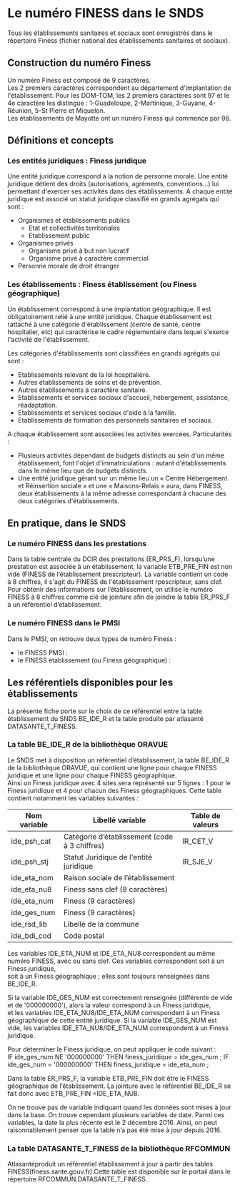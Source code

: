 # Le numéro FINESS dans le SNDS

Tous les établissements sanitaires et sociaux sont enregistrés dans le répertoire Finess (fichier national des établissements sanitaires et sociaux).

## Construction du numéro Finess

Un numéro Finess est composé de 9 caractères.  
Les 2 premiers caractères correspondent au département d'implantation de l'établissement.
Pour les DOM-TOM, les 2 premiers caractères sont 97 et le 4e caractère les distingue : 1-Guadeloupe, 2-Martinique, 3-Guyane, 4-Réunion, 5-St Pierre et Miquelon.  
Les établissements de Mayotte ont un nunéro Finess qui commence par 98.  

## Définitions et concepts 

### Les entités juridiques : Finess juridique
	
Une entité juridique correspond à la notion de personne morale. Une entité juridique détient des droits (autorisations, agréments, conventions…) 
lui permettant d'exercer ses activités dans des établissements. A chaque entité juridique est associé un statut juridique classifié en grands agrégats 
qui sont :

* Organismes et établissements publics
    * Etat et collectivités territoriales
    * Etablissement public
* Organismes privés
    * Organisme privé à but non lucratif
    * Organisme privé à caractère commercial
* Personne morale de droit étranger

### Les établissements : Finess établissement (ou Finess géographique)

Un établissement correspond à une implantation géographique. Il est obligatoirement relié à une entité juridique. 
Chaque établissement est rattaché à une catégorie d'établissement (centre de santé, centre hospitalier, etc) 
qui caractérise le cadre réglementaire dans lequel s'exerce l'activité de l'établissement.

Les catégories d'établissements sont classifiées en grands agrégats qui sont :
* Etablissements relevant de la loi hospitalière.
* Autres établissements de soins et de prévention.
* Autres établissements à caractère sanitaire.
* Etablissements et services sociaux d'accueil, hébergement, assistance, réadaptation.
* Etablissements et services sociaux d'aide à la famille.
* Etablissements de formation des personnels sanitaires et sociaux.

A chaque établissement sont associées les activités exercées. 
Particularités :
* Plusieurs activités dépendant de budgets distincts au sein d'un même établissement, font l'objet d'immatriculations : 
autant d'établissements dans le même lieu que de budgets distincts.
* Une entité juridique gérant sur un même lieu un « Centre Hébergement et Réinsertion sociale » et une « Maisons-Relais » aura, dans FINESS, 
deux établissements à la même adresse correspondant à chacune des deux catégories d'établissements.

## En pratique, dans le SNDS

### Le numéro FINESS dans les prestations

Dans la table centrale du DCIR des prestations (ER_PRS_F), lorsqu’une prestation est associée à un établissement, 
la variable ETB_PRE_FIN est non vide (FINESS de l’établissement prescripteur). La variable contient un code à 8 chiffres, 
il s'agit du FINESS de l'établissement rpescripteur, sans clef. Pour obtenir des informations sur l’établissement, 
on utilise le numéro FINESS à 8 chiffres comme clé de jointure afin de joindre la table ER_PRS_F à un référentiel d’établissement. 

### Le numéro FINESS dans le PMSI

Dans le PMSI, on retrouve deux types de numéro Finess :
* le FINESS PMSI :
* le FINESS établissement (ou Finess géographique) : 

## Les référentiels disponibles pour les établissements

La présente fiche porte sur le choix de ce référentiel entre la table établissement du SNDS BE_IDE_R et la table produite par atlasanté DATASANTE_T_FINESS.

### La table BE_IDE_R de la bibliothèque ORAVUE

Le SNDS met à disposition un référentiel d’établissement, la table BE_IDE_R de la bibliothèque ORAVUE, qui contient une ligne pour chaque FINESS 
juridique et une ligne pour chaque FINESS géographique.  
Ainsi un Finess juridique avec 4 sites sera représenté sur 5 lignes : 1 pour le Finess juridique et 4 pour chacun des Finess géographiques.
Cette table contient notamment les variables suivantes :  

| Nom variable | Libellé variable | Table de valeurs |
|--------------|------------------|------------------|
| ide_psh_cat | Catégorie d’établissement (code à 3 chiffres) | IR_CET_V |
| ide_psh_stj | Statut Juridique de l'entité juridique | IR_SJE_V |
| ide_eta_nom | Raison sociale de l’établissement |
| ide_eta_nu8 | Finess sans clef (8 caractères) |
| ide_eta_num | Finess (9 caractères) |
| ide_ges_num | Finess (9 caractères) |
| ide_rsd_lib | Libellé de la commune |
| ide_bdi_cod | Code postal |

Les variables IDE_ETA_NUM et IDE_ETA_NU8 correspondent au même numéro FINESS, avec ou sans clef. Ces variables correspondent soit à un Finess juridique,  
soit à un Finess géographique ; elles sont toujours renseignées dans BE_IDE_R. 

Si la variable IDE_GES_NUM est correctement renseignée (différente de vide et de '000000000'), alors la valeur correspond à un Finess juridique,  
et les variables IDE_ETA_NU8/IDE_ETA_NUM correspondent à un Finess géographique de cette entité juridique.
Si la variable IDE_GES_NUM est vide, les variables IDE_ETA_NU8/IDE_ETA_NUM correspondent à un Finess juridique.

Pour déterminer le Finess juridique, on peut appliquer le code suivant :  
IF ide_ges_num NE '000000000' THEN finess_juridique = ide_ges_num ;
IF ide_ges_num = '000000000' THEN finess_juridique = ide_eta_num ;

Dans la table ER_PRS_F, la variable ETB_PRE_FIN doit être le FINESS géographique de l’établissement. La jointure avec le référentiel BE_IDE_R se fait donc 
avec ETB_PRE_FIN =IDE_ETA_NU8.

On ne trouve pas de variable indiquant quand les données sont mises à jour dans la base. 
On trouve cependant plusieurs variables de date. Parmi ces variables, la date la plus récente est le 2 décembre 2016. Ainsi, on peut raisonnablement penser que la table n’a pas été mise à jour depuis 2016. 

### La table DATASANTE_T_FINESS de la bibliothèque RFCOMMUN

Atlasantéproduit un référentiel établissement à jour à partir des tables FINESS(finess.sante.gouv.fr).Cette table est disponible sur le portail dans le répertoire RFCOMMUN.DATASANTE_T_FINESS.


